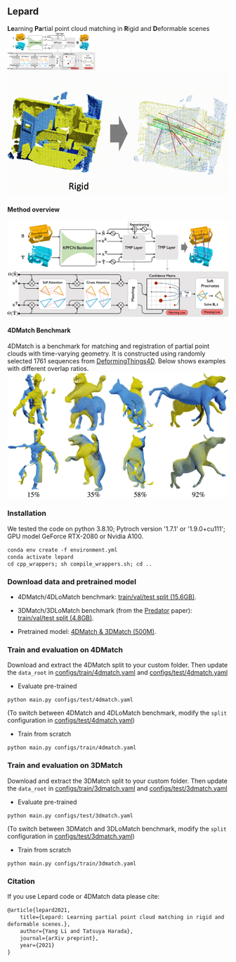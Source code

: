 ## Lepard

**Le**arning **Pa**rtial point cloud matching in **R**igid and **D**eformable scenes
<img src="fig/pipeline.jpg" alt="drawing" width="200"/>
![Alt text](fig/demo.gif)



#### Method overview
![Alt text](fig/pipeline.jpg)


#### 4DMatch Benchmark
4DMatch is a benchmark for matching and registration of partial point clouds with time-varying geometry.
It is constructed using randomly selected 1761 sequences from [DeformingThings4D](https://github.com/rabbityl/DeformingThings4D).
Below shows examples with different overlap ratios.
![Alt text](fig/4dmatch_eg.jpg)

### Installation
We tested the code on python 3.8.10; Pytroch version '1.7.1' or '1.9.0+cu111'; GPU model GeForce RTX-2080 or Nvidia A100.
```shell
conda env create -f environment.yml
conda activate lepard
cd cpp_wrappers; sh compile_wrappers.sh; cd ..
```


### Download data and pretrained model
- 4DMatch/4DLoMatch benchmark: [train/val/test split (15.6GB)](https://drive.google.com/file/d/1YoHWhVaH5Yyo1gTjybiuaODA1lZrM_nG/view?usp=sharing).

- 3DMatch/3DLoMatch benchmark (from the [Predator](https://github.com/overlappredator/OverlapPredator) paper):
 [train/val/test split (4.8GB)](https://share.phys.ethz.ch/~gsg/pairwise_reg/3dmatch.zip).

- Pretrained model: [4DMatch & 3DMatch (500M)](https://drive.google.com/file/d/17QGX_wwtDPXN1GSKJHY-6RTIRPz90RLn/view?usp=sharing).



### Train and evaluation on 4DMatch
Download and extract the 4DMatch split to your custom folder. Then update the ```data_root``` in [configs/train/4dmatch.yaml](configs/train/4dmatch.yaml) and [configs/test/4dmatch.yaml](configs/test/4dmatch.yaml)


- Evaluate pre-trained
```shell
python main.py configs/test/4dmatch.yaml
```
(To switch between 4DMatch and 4DLoMatch benchmark, modify the ```split``` configuration in  [configs/test/4dmatch.yaml](configs/test/4dmatch.yaml))


- Train from scratch
```shell
python main.py configs/train/4dmatch.yaml
```


### Train and evaluation on 3DMatch
Download and extract the 3DMatch split to your custom folder. Then update the ```data_root``` in [configs/train/3dmatch.yaml](configs/train/3dmatch.yaml) and [configs/test/3dmatch.yaml](configs/test/3dmatch.yaml)

- Evaluate pre-trained
```shell
python main.py configs/test/3dmatch.yaml
```
(To switch between 3DMatch and 3DLoMatch benchmark, modify the ```split``` configuration in  [configs/test/3dmatch.yaml](configs/test/3dmatch.yaml))


- Train from scratch
```shell
python main.py configs/train/3dmatch.yaml
```


### Citation
If you use Lepard code or 4DMatch data please cite:
```text
@article{lepard2021, 
    title={Lepard: Learning partial point cloud matching in rigid and deformable scenes.}, 
    author={Yang Li and Tatsuya Harada},
    journal={arXiv preprint},
    year={2021}
}
```
